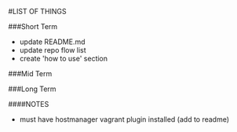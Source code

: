 #LIST OF THINGS

###Short Term
- update README.md
 - update repo flow list
 - create 'how to use' section

###Mid Term

###Long Term

####NOTES
- must have hostmanager vagrant plugin installed (add to readme)